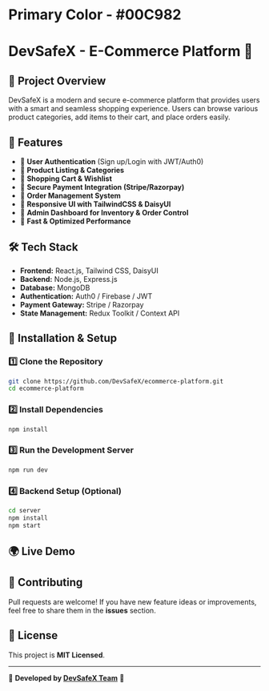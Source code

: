 # Primary Color - #00C982

# DevSafeX - E-Commerce Platform 🚀 

## 📌 Project Overview
DevSafeX is a modern and secure e-commerce platform that provides users with a smart and seamless shopping experience. Users can browse various product categories, add items to their cart, and place orders easily.

## 🎯 Features
- 🔹 **User Authentication** (Sign up/Login with JWT/Auth0)
- 🔹 **Product Listing & Categories**
- 🔹 **Shopping Cart & Wishlist**
- 🔹 **Secure Payment Integration (Stripe/Razorpay)**
- 🔹 **Order Management System**
- 🔹 **Responsive UI with TailwindCSS & DaisyUI**
- 🔹 **Admin Dashboard for Inventory & Order Control**
- 🔹 **Fast & Optimized Performance**

## 🛠️ Tech Stack
- **Frontend:** React.js, Tailwind CSS, DaisyUI
- **Backend:** Node.js, Express.js
- **Database:** MongoDB
- **Authentication:** Auth0 / Firebase / JWT
- **Payment Gateway:** Stripe / Razorpay
- **State Management:** Redux Toolkit / Context API

## 🚀 Installation & Setup
### 1️⃣ Clone the Repository
```bash
git clone https://github.com/DevSafeX/ecommerce-platform.git
cd ecommerce-platform
```
### 2️⃣ Install Dependencies
```bash
npm install
```
### 3️⃣ Run the Development Server
```bash
npm run dev
```
### 4️⃣ Backend Setup (Optional)
```bash
cd server
npm install
npm start
```

## 🌍 Live Demo
<!-- 🔗 [DevSafeX Live](https://devsafex-demo.com)  -->

## 🤝 Contributing
Pull requests are welcome! If you have new feature ideas or improvements, feel free to share them in the **issues** section.

## 📜 License
This project is **MIT Licensed**.

---
🚀 **Developed by [DevSafeX Team](https://github.com/devsafex)** 💙
